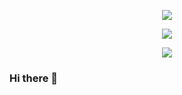 <p align="center" display="inline-block">
        <img src="https://github-readme-solvedac.hyp3rflow.vercel.app/api/?handle=3991j" />
</p>

<p align="center" display="inline-block">
        <img src="https://github-readme-stats.vercel.app/api?username=jeontaehyeon&show_icons=true&count_private=true&theme=transparent" />
        
<p align="center" display="inline-block">
    <img src="https://github-readme-stats.vercel.app/api/top-langs/?username=jeontaehyeon&layout=compact" />
</p>

### Hi there 👋
